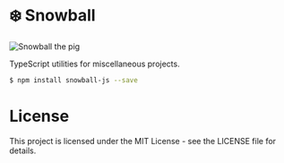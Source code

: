 # ❄️ Snowball

![Snowball the pig](https://user-images.githubusercontent.com/6410412/90870636-d7201f80-e3d4-11ea-8aa3-5ddeff6b76bd.png)

TypeScript utilities for miscellaneous projects.

```bash
$ npm install snowball-js --save
```

# License

This project is licensed under the MIT License - see the LICENSE file for details.
